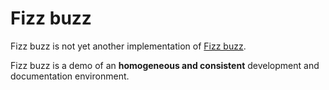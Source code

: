 # Fizz buzz

Fizz buzz is not yet another implementation of [Fizz
buzz](https://en.wikipedia.org/wiki/Fizz_buzz).

Fizz buzz is a demo of an **homogeneous and consistent** development and
documentation environment.

